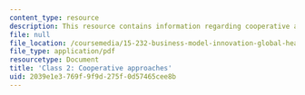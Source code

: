```yaml
---
content_type: resource
description: This resource contains information regarding cooperative approaches.
file: null
file_location: /coursemedia/15-232-business-model-innovation-global-health-in-frontier-markets-fall-2013/2039e1e3769f9f9d275f0d57465cee8b_MIT15_232F13_Class2.pdf
file_type: application/pdf
resourcetype: Document
title: 'Class 2: Cooperative approaches'
uid: 2039e1e3-769f-9f9d-275f-0d57465cee8b
---
```

